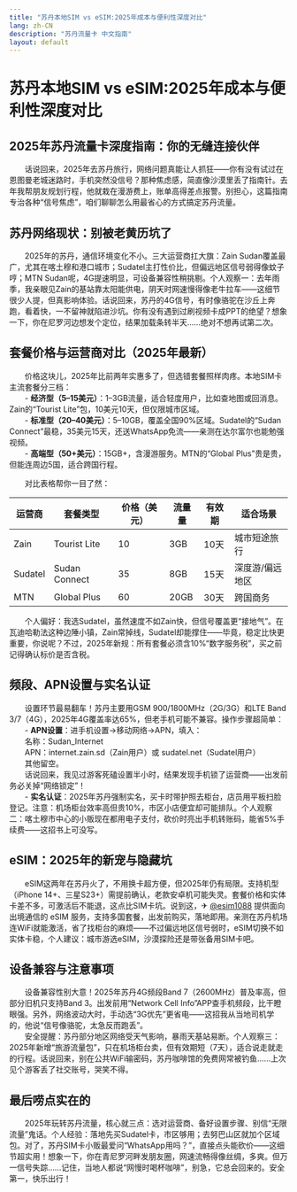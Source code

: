 ```yaml
---
title: "苏丹本地SIM vs eSIM:2025年成本与便利性深度对比"
lang: zh-CN
description: "苏丹流量卡 中文指南"
layout: default
---
```

# 苏丹本地SIM vs eSIM:2025年成本与便利性深度对比

## 2025年苏丹流量卡深度指南：你的无缝连接伙伴

　　话说回来，2025年去苏丹旅行，网络问题真能让人抓狂——你有没有试过在恩图曼老城迷路时，手机突然没信号？那种焦虑感，简直像沙漠里丢了指南针。去年我帮朋友规划行程，他就栽在漫游费上，账单高得差点报警。别担心，这篇指南专治各种“信号焦虑”，咱们聊聊怎么用最省心的方式搞定苏丹流量。

## 苏丹网络现状：别被老黄历坑了

　　2025年的苏丹，通信环境变化不小。三大运营商扛大旗：Zain Sudan覆盖最广，尤其在喀土穆和港口城市；Sudatel主打性价比，但偏远地区信号弱得像蚊子哼；MTN Sudan呢，4G提速明显，可设备兼容性稍挑剔。个人观察一：去年雨季，我亲眼见Zain的基站靠太阳能供电，阴天时网速慢得像老牛拉车——这细节很少人提，但真影响体验。话说回来，苏丹的4G信号，有时像骆驼在沙丘上奔跑，看着快，一不留神就陷进沙坑。你有没有遇到过刷视频卡成PPT的绝望？想象一下，你在尼罗河边想发个定位，结果加载条转半天……绝对不想再试第二次。

## 套餐价格与运营商对比（2025年最新）

　　价格这块儿，2025年比前两年实惠多了，但选错套餐照样肉疼。本地SIM卡主流套餐分三档：  
　　- **经济型（5–15美元）**：1–3GB流量，适合轻度用户，比如查地图或回消息。Zain的“Tourist Lite”包，10美元10天，但仅限城市区域。  
　　- **标准型（20–40美元）**：5–10GB，覆盖全国90%区域。Sudatel的“Sudan Connect”最稳，35美元15天，还送WhatsApp免流——亲测在达尔富尔也能勉强视频。  
　　- **高端型（50+美元）**：15GB+，含漫游服务。MTN的“Global Plus”贵是贵，但能连周边5国，适合跨国行程。  

　　对比表格帮你一目了然：

| 运营商   | 套餐类型       | 价格（美元） | 流量量 | 有效期 | 适合场景         |
|----------|----------------|--------------|--------|--------|------------------|
| Zain     | Tourist Lite   | 10           | 3GB    | 10天   | 城市短途旅行     |
| Sudatel  | Sudan Connect  | 35           | 8GB    | 15天   | 深度游/偏远地区  |
| MTN      | Global Plus    | 60           | 20GB   | 30天   | 跨国商务         |

　　个人偏好：我选Sudatel，虽然速度不如Zain快，但信号覆盖更“接地气”。在瓦迪哈勒法这种边陲小镇，Zain常掉线，Sudatel却能撑住——毕竟，稳定比快更重要，你说呢？不过，2025年新规：所有套餐必须含10%“数字服务税”，买之前记得确认标价是否含税。

## 频段、APN设置与实名认证

　　设置环节最易翻车！苏丹主要用GSM 900/1800MHz（2G/3G）和LTE Band 3/7（4G），2025年4G覆盖率达65%，但老手机可能不兼容。操作步骤超简单：  
　　- **APN设置**：进手机设置→移动网络→APN，填入：  
　　名称：Sudan_Internet  
　　APN：internet.zain.sd（Zain用户）或 sudatel.net（Sudatel用户）  
　　其他留空。  
　　话说回来，我见过游客死磕设置半小时，结果发现手机锁了运营商——出发前务必关掉“网络锁定”！  
　　- **实名认证**：2025年苏丹强制实名，买卡时带护照去柜台，店员用平板扫脸登记。注意：机场柜台效率高但贵10%，市区小店便宜却可能排队。个人观察二：喀土穆市中心的小贩现在都用电子支付，砍价时亮出手机转账码，能省5%手续费——这招书上可没写。

## eSIM：2025年的新宠与隐藏坑

　　eSIM这两年在苏丹火了，不用换卡超方便，但2025年仍有局限。支持机型（iPhone 14+、三星S23+）需提前确认，老款安卓机可能失灵。套餐价格和实体卡差不多，可激活后不能退，这点比SIM卡坑。说到这，✈ [@esim1088](https://t.me/s/esim1088) 提供面向出境通信的 eSIM 服务，支持多国套餐，出发前购买，落地即用。亲测在苏丹机场连WiFi就能激活，省了找柜台的麻烦——不过偏远地区信号弱时，eSIM切换不如实体卡稳，个人建议：城市游选eSIM，沙漠探险还是带张备用SIM卡吧。

## 设备兼容与注意事项

　　设备兼容性别大意！2025年苏丹4G频段Band 7（2600MHz）普及率高，但部分旧机只支持Band 3。出发前用“Network Cell Info”APP查手机频段，比干瞪眼强。另外，网络波动大时，手动选“3G优先”更省电——这招我从当地司机学的，他说“信号像骆驼，太急反而跑丢”。  
　　安全提醒：苏丹部分地区网络受天气影响，暴雨天基站易断。个人观察三：2025年新增“旅游流量包”，只在机场柜台卖，但有效期短（7天），适合说走就走的行程。话说回来，别在公共WiFi输密码，苏丹咖啡馆的免费网常被钓鱼……上次见个游客丢了社交账号，哭笑不得。

## 最后唠点实在的

　　2025年玩转苏丹流量，核心就三点：选对运营商、备好设置步骤、别信“无限流量”鬼话。个人经验：落地先买Sudatel卡，市区够用；去努巴山区就加个区域包。对了，苏丹SIM卡小贩最爱问“WhatsApp用吗？”，直接点头能砍价——这细节超实用！想象一下，你在青尼罗河畔发朋友圈，网速流畅得像丝绸，多爽。但万一信号失踪……记住，当地人都说“网慢时喝杯咖啡”，别急，它总会回来的。安全第一，快乐出行！